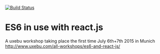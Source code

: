 [![Build Status](https://travis-ci.org/wolframkriesing/es6-react-workshop.svg?branch=master)](https://travis-ci.org/wolframkriesing/es6-react-workshop)

# ES6 in use with react.js

A uxebu workshop taking place the first time July 6th+7th 2015 in Munich
http://www.uxebu.com/all-workshops/es6-and-react-js/
